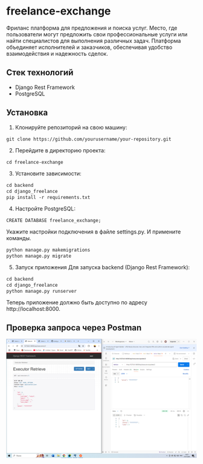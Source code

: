 # freelance-exchange

Фриланс платформа для предложения и поиска услуг. Место, где пользователи могут предложить свои профессиональные услуги или найти специалистов для выполнения различных задач. Платформа объединяет исполнителей и заказчиков, обеспечивая удобство взаимодействия и надежность сделок.

## Стек технологий

- Django Rest Framework
- PostgreSQL

## Установка

1. Клонируйте репозиторий на свою машину:
```
git clone https://github.com/yourusername/your-repository.git
```
2. Перейдите в директорию проекта:
```
cd freelance-exchange
```
3. Установите зависимости:
```
cd backend
cd django_freelance
pip install -r requirements.txt
```
4. Настройте PostgreSQL:
```
CREATE DATABASE freelance_exchange;
```
Укажите настройки подключения в файле settings.py. И примените команды.
```
python manage.py makemigrations
python manage.py migrate 
```
5. Запуск приложения
Для запуска backend (Django Rest Framework):
```
cd backend
cd django_freelance
python manage.py runserver
```
Теперь приложение должно быть доступно по адресу http://localhost:8000.

## Проверка запроса через Postman
![img.png](img.png)
